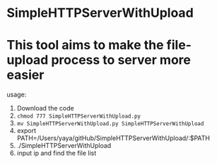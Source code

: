 # SimpleHTTPServerWithUpload
# This tool aims to make the file-upload process to server more easier

usage:

1. Download the code
2. `chmod 777 SimpleHTTPServerWithUpload.py`
3. `mv SimpleHTTPServerWithUpload.py SimpleHTTPServerWithUpload`
4. export PATH=/Users/yaya/gitHub/SimpleHTTPServerWithUpload/:$PATH
5. ./SimpleHTTPServerWithUpload
6. input ip and find the file list
